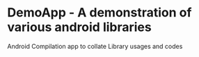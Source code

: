 # DemoApp - A demonstration of various android libraries
Android Compilation app to collate Library usages and codes
